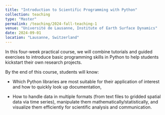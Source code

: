 ```yaml
---
title: "Introduction to Scientific Programming with Python"
collection: teaching
type: "Master"
permalink: /teaching/2024-fall-teaching-1
venue: "Université de Lausanne, Institute of Earth Surface Dynamics"
date: 2024-09-01
location: "Lausanne, Switzerland"
---
```


In this four-week practical course, we will combine tutorials and guided exercises to introduce basic programming skills in Python to help students kickstart their own research projects. 

By the end of this course, students will know:

- Which Python libraries are most suitable for their application of interest and how to quickly look up documentation,

- How to handle data in multiple formats (from text files to gridded spatial data via time series), manipulate them mathematically/statistically, and visualize them efficiently for scientific analysis and communication.
